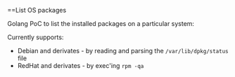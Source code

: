 ==List OS packages

Golang PoC to list the installed packages on a particular system:

Currently supports:

* Debian and derivates - by reading and parsing the `/var/lib/dpkg/status` file
* RedHat and derivates - by exec'ing `rpm -qa`
